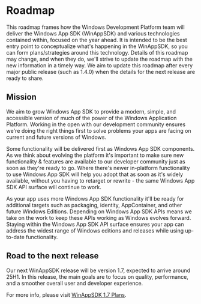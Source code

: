 # Roadmap

This roadmap frames how the Windows Development Platform team will deliver the Windows App SDK (WinAppSDK) and various technologies contained within, focused on the year ahead. It is intended to be the best entry point to conceptualize what's happening in the WinAppSDK, so you can form plans/strategies around this technology.
Details of this roadmap may change, and when they do, we'll strive to update the roadmap with the new information in a timely way. We aim to update this roadmap after every major public release (such as 1.4.0) when the details for the next release are ready to share.

## Mission

We aim to grow Windows App SDK to provide a modern, simple, and accessible version of much of the power of the Windows Application Platform. Working in the open with our development community ensures we're doing the right things first to solve problems your apps are facing on current and future versions of Windows.

Some functionality will be delivered first as Windows App SDK components. As we think about evolving the platform it's important to make sure new functionality & features are available to our developer community just as soon as they're ready to go. Where there's newer in-platform functionality to use Windows App SDK will help you adopt that as soon as it's widely available, without you having to retarget or rewrite - the same Windows App SDK API surface will continue to work.

As your app uses more Windows App SDK functionality it'll be ready for additional targets such as packaging, identity, AppContainer, and other future Windows Editions. Depending on Windows App SDK APIs means we take on the work to keep these APIs working as Windows evolves forward. Staying within the Windows App SDK API surface ensures your app can address the widest range of Windows editions and releases while using up-to-date functionality.

## Road to the next release

Our next WinAppSDK release will be version 1.7, expected to arrive around 25H1. In this release, the main goals are to focus on quality, performance, and a smoother overall user and developer experience.

For more info, please visit [WinAppSDK 1.7 Plans](https://github.com/microsoft/WindowsAppSDK/discussions/4710).
